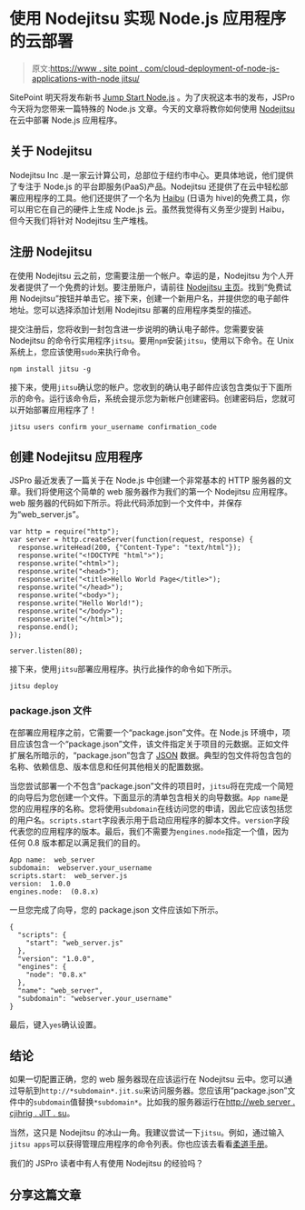 # 使用 Nodejitsu 实现 Node.js 应用程序的云部署

> 原文:[https://www . site point . com/cloud-deployment-of-node-js-applications-with-node jitsu/](https://www.sitepoint.com/cloud-deployment-of-node-js-applications-with-nodejitsu/)

SitePoint 明天将发布新书 [Jump Start Node.js](https://www.sitepoint.com/premium/library "The Jump Start Series: Fast books for busy people.") 。为了庆祝这本书的发布，JSPro 今天将为您带来一篇特殊的 Node.js 文章。今天的文章将教你如何使用 [Nodejitsu](http://nodejitsu.com/ "Node.js cloud products and services | Nodejitsu Inc.") 在云中部署 Node.js 应用程序。

## 关于 Nodejitsu

Nodejitsu Inc .是一家云计算公司，总部位于纽约市中心。更具体地说，他们提供了专注于 Node.js 的平台即服务(PaaS)产品。Nodejitsu 还提供了在云中轻松部署应用程序的工具。他们还提供了一个名为 [Haibu](https://github.com/nodejitsu/haibu "nodejitsu/haibu") (日语为 hive)的免费工具，你可以用它在自己的硬件上生成 Node.js 云。虽然我觉得有义务至少提到 Haibu，但今天我们将针对 Nodejitsu 生产堆栈。

## 注册 Nodejitsu

在使用 Nodejitsu 云之前，您需要注册一个帐户。幸运的是，Nodejitsu 为个人开发者提供了一个免费的计划。要注册账户，请前往 [Nodejitsu 主页](http://nodejitsu.com/ "Node.js cloud products and services | Nodejitsu Inc.")。找到“免费试用 Nodejitsu”按钮并单击它。接下来，创建一个新用户名，并提供您的电子邮件地址。您可以选择添加计划用 Nodejitsu 部署的应用程序类型的描述。

提交注册后，您将收到一封包含进一步说明的确认电子邮件。您需要安装 Nodejitsu 的命令行实用程序`jitsu`。要用`npm`安装`jitsu`，使用以下命令。在 Unix 系统上，您应该使用`sudo`来执行命令。

```
npm install jitsu -g
```

接下来，使用`jitsu`确认您的帐户。您收到的确认电子邮件应该包含类似于下面所示的命令。运行该命令后，系统会提示您为新帐户创建密码。创建密码后，您就可以开始部署应用程序了！

```
jitsu users confirm your_username confirmation_code
```

## 创建 Nodejitsu 应用程序

JSPro 最近发表了一篇关于在 Node.js 中创建一个非常基本的 HTTP 服务器的文章。我们将使用这个简单的 web 服务器作为我们的第一个 Nodejitsu 应用程序。web 服务器的代码如下所示。将此代码添加到一个文件中，并保存为“web_server.js”。

```
var http = require("http");
var server = http.createServer(function(request, response) {
  response.writeHead(200, {"Content-Type": "text/html"});
  response.write("<!DOCTYPE "html">");
  response.write("<html>");
  response.write("<head>");
  response.write("<title>Hello World Page</title>");
  response.write("</head>");
  response.write("<body>");
  response.write("Hello World!");
  response.write("</body>");
  response.write("</html>");
  response.end();
});

server.listen(80);
```

接下来，使用`jitsu`部署应用程序。执行此操作的命令如下所示。

```
jitsu deploy
```

### package.json 文件

在部署应用程序之前，它需要一个“package.json”文件。在 Node.js 环境中，项目应该包含一个“package.json”文件，该文件指定关于项目的元数据。正如文件扩展名所暗示的，“package.json”包含了 [JSON](http://cjihrig.com/blog/json-overview/ "A JSON Overview") 数据。典型的包文件将包含包的名称、依赖信息、版本信息和任何其他相关的配置数据。

当您尝试部署一个不包含“package.json”文件的项目时，`jitsu`将在完成一个简短的向导后为您创建一个文件。下面显示的清单包含相关的向导数据。`App name`是您的应用程序的名称。您将使用`subdomain`在线访问您的申请，因此它应该包括您的用户名。`scripts.start`字段表示用于启动应用程序的脚本文件。`version`字段代表您的应用程序的版本。最后，我们不需要为`engines.node`指定一个值，因为任何 0.8 版本都足以满足我们的目的。

```
App name:  web_server
subdomain:  webserver.your_username
scripts.start:  web_server.js
version:  1.0.0
engines.node:  (0.8.x)

```

一旦您完成了向导，您的 package.json 文件应该如下所示。

```
{
  "scripts": {
    "start": "web_server.js"
  },
  "version": "1.0.0",
  "engines": {
    "node": "0.8.x"
  },
  "name": "web_server",
  "subdomain": "webserver.your_username"
}
```

最后，键入`yes`确认设置。

## 结论

如果一切配置正确，您的 web 服务器现在应该运行在 Nodejitsu 云中。您可以通过导航到`http://*subdomain*.jit.su`来访问服务器。您应该用“package.json”文件中的`subdomain`值替换`*subdomain*`。比如我的服务器运行在[http://web server . cjihrig . JIT . su](http://webserver.cjihrig.jit.su/ "Hello World Page")。

当然，这只是 Nodejitsu 的冰山一角。我建议尝试一下`jitsu`。例如，通过输入`jitsu apps`可以获得管理应用程序的命令列表。你也应该去看看[柔道手册](https://github.com/nodejitsu/handbook "nodejitsu/handbook")。

我们的 JSPro 读者中有人有使用 Nodejitsu 的经验吗？

## 分享这篇文章